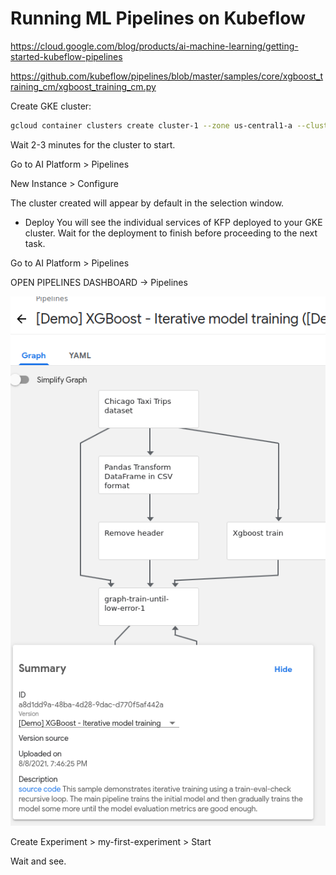 # Running ML Pipelines on Kubeflow 

https://cloud.google.com/blog/products/ai-machine-learning/getting-started-kubeflow-pipelines

https://github.com/kubeflow/pipelines/blob/master/samples/core/xgboost_training_cm/xgboost_training_cm.py

Create GKE cluster:
```bash
gcloud container clusters create cluster-1 --zone us-central1-a --cluster-version 1.18.20 --machine-type n1-standard-2 --enable-basic-auth --scopes=https://www.googleapis.com/auth/cloud-platform
```

Wait 2-3 minutes for the cluster to start.

Go to AI Platform > Pipelines

New Instance > Configure

The cluster created will appear by default in the selection window.

* Deploy
 You will see the individual services of KFP deployed to your GKE cluster. Wait for the deployment to finish before proceeding to the next task.

Go to AI Platform > Pipelines

OPEN PIPELINES DASHBOARD -> Pipelines


![alt text](./imgs//w2/img4.png)

Create Experiment > my-first-experiment > Start

Wait and see.



